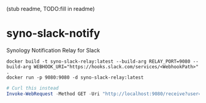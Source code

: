 (stub readme, TODO:fill in readme)
# syno-slack-notify
Synology Notification Relay for Slack

```
docker build -t syno-slack-relay:latest --build-arg RELAY_PORT=9080 --build-arg WEBHOOK_URI="https://hooks.slack.com/services/<WebhookPath>" .
docker run -p 9080:9080 -d syno-slack-relay:latest
```
``` PowerShell
# Curl this instead
Invoke-WebRequest -Method GET -Uri "http://localhost:9080/receive?user=x&password=x&sender=x&receiver=x&message=Test+message+from+$ENV:COMPUTERNAME"
```
